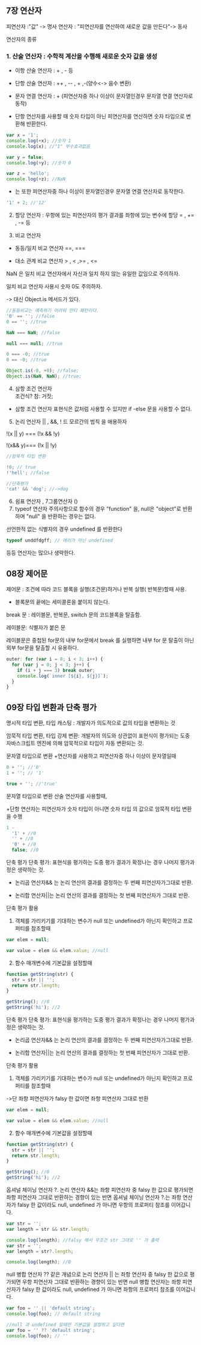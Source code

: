
## 7장 연산자

피연산자 :"값" -> 명사
연산자 : "피연산자를 연산하여 새로운 값을 만든다"-> 동사

연산자의 종류

### 1. 산술 연산자 : 수학적 계산을 수행해 새로운 숫자 값을 생성

- 이항 산술 연산자 : + , - 등

- 단항 산술 연산자 : ++ , -- , + ,-(양수<-> 음수 변환)

- 문자 연결 연산자 : + (피연산자중 하나 이상이 문자열인경우 문자열 연결 연산자로 동작)

* 단항 연산자를 사용할 때 숫자 타입이 아닌 피연산자를 연산하면 숫자 타입으로 변환해 반환한다.

```js
var x = '1';
console.log(+x); //숫자 1
console.log(x); //"1" 부수효과없음

var y = false;
console.log(+y); //숫자 0

var z = 'hello';
console.log(+z); //NaN
```

- 는 또한 피연산자중 하나 이상이 문자열인경우 문자열 연결 연산자로 동작한다.

```js
'1' + 2; //'12'
```

2. 할당 연산자 : 우항에 있는 피연산자의 평가 결과를 좌항에 있는 변수에 할당
   = , += , -= 등

3. 비교 연산자

- 동등/일치 비교 연산자 ==, ===

- 대소 관계 비교 연산자 > , < ,>= , <=

NaN 은 일치 비교 연산자에서 자신과 일치 하지 않는 유일한 값임으로 주의하자.

일치 비교 연산자 사용시 숫자 0도 주의하자.

-> 대신 Object.is 메서드가 있다.

```js
//동등비교는 예측하기 어려워 안티 패턴이다.
'0' == ''; //false
0 == ''; //true

NaN === NaN; //false

null === null; //true

0 === -0; //true
0 == -0; //true

Object.is(-0, +0); //false;
Object.is(NaN, NaN); //true;
```

4. 삼항 조건 연산자  
   조건식? 참: 거짓;

- 삼항 조건 연산자 표현식은 값처럼 사용할 수 있지만 if -else 문을 사용할 수 없다.

5. 논리 연산자 || , &&, !
   드 모르간의 법칙 을 애용하자

!(x || y) === (!x && !y)

!(x&& y)=== (!x || !y)

```js
//암묵적 타입 변환

!0; // true
!'hell'; //false

//단축평가
'cat' && 'dog'; //->dog
```

6. 쉼표 연산자 , 7그룹연산자 ()
7. typeof 연산자
   주의사항으로 함수의 경우 "function" 을, null은 "object"로 반환하며 "null" 을 반환하는 경우는 없다.

선언한적 없는 식별자의 경우 undefined 를 반환한다

```js
typeof unddfdgff; // 에러가 아닌 undefined
```

등등 연산자는 많으나 생략한다.

## 08장 제어문

제어문 : 조건에 따라 코드 블록을 실행(조건문)하거나 반복 실행( 반복문)할때 사용.

- 블록문의 끝에는 세미콜론을 붙이지 않는다.

break 문 : 레이블문, 반복문, switch 문의 코드블록을 탈출함.

레이블문: 식별자가 붙은 문

레이블문은 중첩된 for문의 내부 for문에서 break 를 실행하면 내부 for 문 탈출이 아닌 외부 for문을 탈출할 시 유용하다.

```js
outer: for (var i = 0; i < 3; i++) {
  for (var j = 0; j < 3; j++) {
    if (i + j === 3) break outer;
    console.log(`inner [${i}, ${j}]`);
  }
}
```

## 09장 타입 변환과 단축 평가

명시적 타입 변환, 타입 캐스팅 : 개발자가 의도적으로 값의 타입을 변환하는 것

암묵적 타입 변환, 타입 강제 변환: 개발자의 의도와 상관없이 표현식이 평가되는 도중 자바스크립트 엔진에 의해 암묵적으로 타입이 자동 변환되는 것.

문자열 타입으로 변환 +연산자를 사용하고 피연산자중 하나 이상이 문자열일때

```js
0 + ''; //'0'
1 + ''; // '1'

true + ''; //'true'
```

문자열 타입으로 변환
산술 연산자를 사용할때,

+단항 연산자는 피연산자가 숫자 타입이 아니면 숫자 타입 의 값으로 암묵적 타입 변환을 수행

```js
1 -
  '1' + //0
  '' + //0
  '0' + //0
  false; //0
```

단축 평가
단축 평가: 표현식을 평가하는 도중 평가 결과가 확정나는 경우 나머지 평가과정은 생략하는 것.

- 논리곱 연산자&& 는 논리 연산의 결과를 결정하는 두 번째 피연산자가그대로 반환.

- 논리합 연산자||는 논리 연산의 결과를 결정하는 첫 번째 피연산자가 그대로 반환.

단축 평가 활용

1. 객체를 가리키기를 기대하는 변수가 null 또는 undefined가 아닌지 확인하고 프로퍼티를 참조할때

```js
var elem = null;

var value = elem && elem.value; //null
```

2. 함수 매개변수에 기본값을 설정할때

```js
function getString(str) {
  str = str || '';
  return str.length;
}

getString(); //0
getString('hi'); //2
```

단축 평가
단축 평가: 표현식을 평가하는 도중 평가 결과가 확정나는 경우 나머지 평가과정은 생략하는 것.

- 논리곱 연산자&& 는 논리 연산의 결과를 결정하는 두 번째 피연산자가그대로 반환.

- 논리합 연산자||는 논리 연산의 결과를 결정하는 첫 번째 피연산자가 그대로 반환.

단축 평가 활용

1. 객체를 가리키기를 기대하는 변수가 null 또는 undefined가 아닌지 확인하고 프로퍼티를 참조할때

->단 좌항 피연산자가 falsy 한 값이면 좌항 피연산자 그대로 반환

```js
var elem = null;

var value = elem && elem.value; //null
```

2. 함수 매개변수에 기본값을 설정할때

```js
function getString(str) {
  str = str || '';
  return str.length;
}

getString(); //0
getString('hi'); //2
```

옵셔널 체이닝 연산자 ?.
논리 연산자 &&는 좌항 피연산자 중 falsy 한 값으로 평가되면 좌항 피연산자 그대로 반환하는 경향이 있는 반면 옵셔널 체이닝 연산자 ?.는 좌항 연산자가 falsy 한 값이라도 null, undefined 가 아니면 우항의 프로퍼티 참조를 이어갑니다.

```js
var str = '';
var length = str && str.length;

console.log(length); //falsy 해서 무조건 str 그대로 '' 가 출력
var str = '';
var length = str?.length;

console.log(length); //0
```

null 병합 연산자 ??
같은 개념으로 논리 연산자 || 는 좌항 연산자 중 falsy 한 값으로 평가되면 우항 피연산자 그대로 반환하는 경향이 있는 반면 null 병합 연산자는 좌항 피연산자가 falsy 한 값이라도 null, undefined 가 아니면 좌항의 프로퍼티 참조를 이어갑니다.

```js
var foo = '' || 'default string';
console.log(foo); // default string

//null 과 undefined 일때만 기본값을 설정하고 싶다면
var foo = '' ?? 'default string';
console.log(foo); // ''
```
